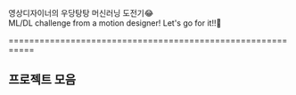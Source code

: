영상디자이너의 우당탕탕 머신러닝 도전기😂   
ML/DL challenge from a motion designer! Let's go for it!!🚀

===========================================================
## 프로젝트 모음 ##
